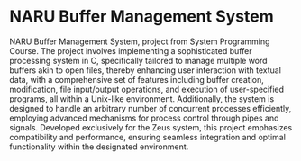 # NARU Buffer Management System
NARU Buffer Management System, project from System Programming Course. The project involves implementing a sophisticated buffer processing system in C, specifically tailored to manage multiple word buffers akin to open files, thereby enhancing user interaction with textual data, with a comprehensive set of features including buffer creation, modification, file input/output operations, and execution of user-specified programs, all within a Unix-like environment. Additionally, the system is designed to handle an arbitrary number of concurrent processes efficiently, employing advanced mechanisms for process control through pipes and signals. Developed exclusively for the Zeus system, this project emphasizes compatibility and performance, ensuring seamless integration and optimal functionality within the designated environment.
